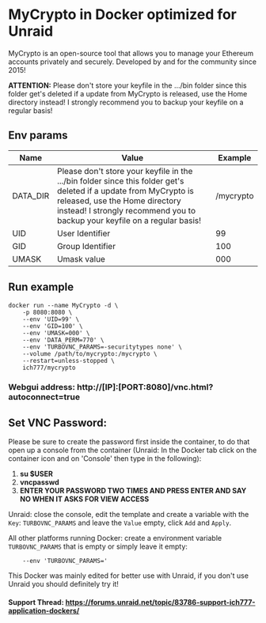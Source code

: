 # MyCrypto in Docker optimized for Unraid
MyCrypto is an open-source tool that allows you to manage your Ethereum accounts privately and securely. Developed by and for the community since 2015!

**ATTENTION:** Please don't store your keyfile in the .../bin folder since this folder get's deleted if a update from MyCrypto is released, use the Home directory instead!
I strongly recommend you to backup your keyfile on a regular basis!

## Env params
| Name | Value | Example |
| --- | --- | --- |
| DATA_DIR | Please don't store your keyfile in the .../bin folder since this folder get's deleted if a update from MyCrypto is released, use the Home directory instead! I strongly recommend you to backup your keyfile on a regular basis! | /mycrypto |
| UID | User Identifier | 99 |
| GID | Group Identifier | 100 |
| UMASK | Umask value | 000 |

## Run example
```
docker run --name MyCrypto -d \
	-p 8080:8080 \
	--env 'UID=99' \
	--env 'GID=100' \
	--env 'UMASK=000' \
	--env 'DATA_PERM=770' \
    --env 'TURBOVNC_PARAMS=-securitytypes none' \
	--volume /path/to/mycrypto:/mycrypto \
	--restart=unless-stopped \
	ich777/mycrypto
```
### Webgui address: http://[IP]:[PORT:8080]/vnc.html?autoconnect=true

## Set VNC Password:
 Please be sure to create the password first inside the container, to do that open up a console from the container (Unraid: In the Docker tab click on the container icon and on 'Console' then type in the following):

1) **su $USER**
2) **vncpasswd**
3) **ENTER YOUR PASSWORD TWO TIMES AND PRESS ENTER AND SAY NO WHEN IT ASKS FOR VIEW ACCESS**

Unraid: close the console, edit the template and create a variable with the `Key`: `TURBOVNC_PARAMS` and leave the `Value` empty, click `Add` and `Apply`.

All other platforms running Docker: create a environment variable `TURBOVNC_PARAMS` that is empty or simply leave it empty:
```
    --env 'TURBOVNC_PARAMS='
```

This Docker was mainly edited for better use with Unraid, if you don't use Unraid you should definitely try it!

#### Support Thread: https://forums.unraid.net/topic/83786-support-ich777-application-dockers/

